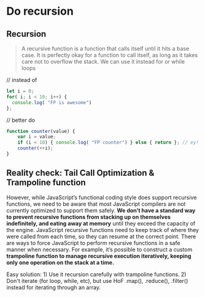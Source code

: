 # Do recursion

## Recursion

> A recursive function is a function that calls itself until it hits a base case. It is perfectly okay for a function to call itself, as long as it takes care not to overflow the stack. We can use it instead for or while loops

// instead of

```javascript
let i = 0;
for( i; i < 10; i++) {
  console.log( "FP is awesome")
};
```

// better do

```javascript
function counter(value) {
    var i = value;
    if (i < 10) { console.log( "FP counter") } else { return }; // ey! we still use if :(
    counter(++i);
}
```

## Reality check: Tail Call Optimization & Trampoline function

However, while JavaScript’s functional coding style does support recursive functions, we need to be aware that most JavaScript compilers are not currently optimized to support them safely. **We don’t have a standard way to prevent recursive functions from stacking up on themselves indefinitely, and eating away at memory** until they exceed the capacity of the engine. JavaScript recursive functions need to keep track of where they were called from each time, so they can resume at the correct point. There are ways to force JavaScript to perform recursive functions in a safe manner when necessary. For example, it’s possible to construct a custom **trampoline function to manage recursive execution iteratively, keeping only one operation on the stack at a time.**

Easy solution: 1\) Use it recursion carefully with trampoline functions. 2\) Don't iterate \(for loop, while, etc\), but use HoF .map\(\), .reduce\(\), .filter\(\) instead for iterating through an array.

